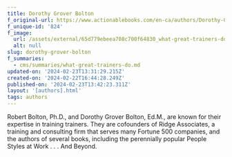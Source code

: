```yaml
---
title: Dorothy Grover Bolton
f_original-url: https://www.actionablebooks.com/en-ca/authors/Dorothy-Grover-Bolton/
f_unique-id: '824'
f_image:
  url: /assets/external/65d779ebeea708c700f64830_what-great-trainers-do.jpeg
  alt: null
slug: dorothy-grover-bolton
f_summaries:
  - cms/summaries/what-great-trainers-do.md
updated-on: '2024-02-23T13:31:29.215Z'
created-on: '2024-02-22T16:44:28.249Z'
published-on: '2024-02-23T13:42:23.311Z'
layout: '[authors].html'
tags: authors
---
```


Robert Bolton, Ph.D., and Dorothy Grover Bolton, Ed.M., are known for their expertise in training trainers. They are cofounders of Ridge Associates, a training and consulting firm that serves many Fortune 500 companies, and the authors of several books, including the perennially popular People Styles at Work . . . And Beyond.
